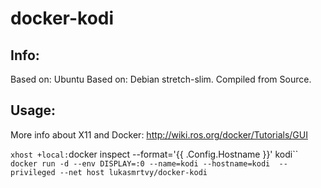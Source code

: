 # docker-kodi

## Info:
Based on: Ubuntu
Based on: Debian stretch-slim. Compiled from Source.

## Usage:
More info about X11 and Docker: http://wiki.ros.org/docker/Tutorials/GUI

`xhost +local:`docker inspect --format='{{ .Config.Hostname }}' kodi``
`docker run -d --env DISPLAY=:0 --name=kodi --hostname=kodi  --privileged --net host lukasmrtvy/docker-kodi`

